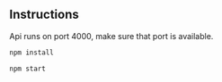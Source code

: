 ## Instructions

Api runs on port 4000, make sure that port is available.

```sh
npm install
```

```sh
npm start
```